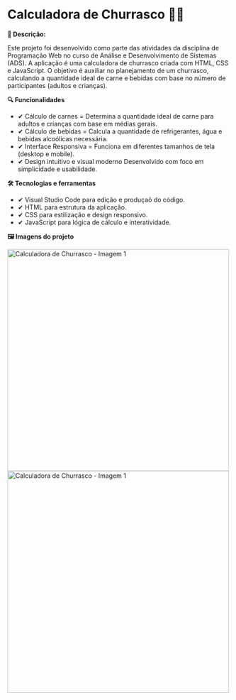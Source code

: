 # Calculadora de Churrasco 🥩🔥

<b>📍 Descrição:</b><p>Este projeto foi desenvolvido como parte das atividades da disciplina de Programação Web no curso de Análise e Desenvolvimento de Sistemas (ADS). A aplicação é uma calculadora de churrasco criada com HTML, CSS e JavaScript. O objetivo é auxiliar no planejamento de um churrasco, calculando a quantidade ideal de carne e bebidas com base no número de participantes (adultos e crianças).</p>

<b> 🔍 Funcionalidades </b>
- ✔ Cálculo de carnes	= Determina a quantidade ideal de carne para adultos e crianças com base em médias gerais.
- ✔ Cálculo de bebidas =	Calcula a quantidade de refrigerantes, água e bebidas alcoólicas necessária.
- ✔ Interface Responsiva = Funciona em diferentes tamanhos de tela (desktop e mobile).
- ✔ Design intuitivo e visual moderno	Desenvolvido com foco em simplicidade e usabilidade.

<b> 🛠️ Tecnologias e ferramentas </b>
- ✔ Visual Studio Code para edição e produçaõ do código.
- ✔ HTML para estrutura da aplicação.
- ✔ CSS	para estilização e design responsivo.
- ✔ JavaScript	para lógica de cálculo e interatividade.

<b> 🖼 Imagens do projeto </b>
<div>
    <img src="https://i.imgur.com/CMd6DFf.jpeg" alt="Calculadora de Churrasco - Imagem 1" width="500">
    <img src="https://i.imgur.com/Wmg6JdU.jpeg" alt="Calculadora de Churrasco - Imagem 1" width="500">
</div>

